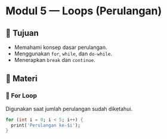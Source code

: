 # Modul 5 — Loops (Perulangan)

## 🎯 Tujuan
- Memahami konsep dasar perulangan.
- Menggunakan `for`, `while`, dan `do-while`.
- Menerapkan `break` dan `continue`.

## 📘 Materi

### 🔹 For Loop
Digunakan saat jumlah perulangan sudah diketahui.
```dart
for (int i = 0; i < 5; i++) {
  print('Perulangan ke-$i');
}
